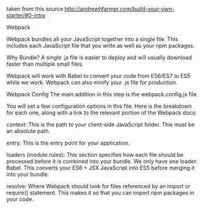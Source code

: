 
taken from this source http://andrewhfarmer.com/build-your-own-starter/#0-intro




Webpack

Webpack bundles all your JavaScript together into a single file. This includes each JavaScript file that you write as well as your npm packages.

Why Bundle?
A single .js file is easier to deploy and will usually download faster than multiple small files.

Webpack will work with Babel to convert your code from ES6/ES7 to ES5 while we work. Webpack can also minify your .js file for production.

Webpack Config
The main addition in this step is the webpack.config.js file.

You will set a few configuration options in this file. Here is the breakdown for each one, along with a link to the relevant portion of the Webpack docs:

context: This is the path to your client-side JavaScript folder. This must be an absolute path.

entry: This is the entry point for your application.

loaders (module.rules): This section specifies how each file should be processed before it is combined into your bundle. We only have one loader: Babel. This converts your ES6 + JSX JavaScript into ES5 before merging it into your bundle.

resolve: Where Webpack should look for files referenced by an import or require() statement. This makes it so that you can import npm packages in your code.





